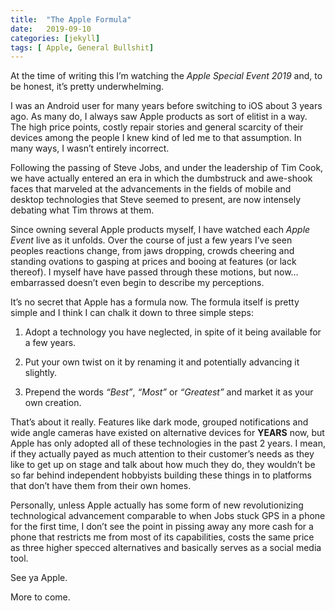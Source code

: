```yaml
---
title:  "The Apple Formula"
date:   2019-09-10
categories: [jekyll]
tags: [ Apple, General Bullshit]
---
```



At the time of writing this I’m watching the *Apple Special Event 2019* and, to be honest, it’s pretty underwhelming. 


I was an Android user for many years before switching to iOS about 3 years ago. As many do, I always saw Apple products as sort of elitist in a way. The high price points, costly repair stories and general scarcity  of their devices among the people I knew kind of led me to that assumption. In many ways, I wasn’t entirely incorrect. 

Following the passing of Steve Jobs, and under the leadership of Tim Cook, we have actually entered an era in which the dumbstruck and awe-shook faces that marveled at the advancements in the fields of mobile and desktop technologies that Steve seemed to present, are now intensely debating what Tim throws at them.


Since owning several Apple products myself, I have watched each *Apple Event* live as it unfolds. Over the course of just a few years I’ve seen peoples reactions change, from jaws dropping, crowds cheering and standing ovations to gasping at prices and booing at features (or lack thereof). I myself have have passed through these motions, but now… embarrassed doesn’t even begin to describe my perceptions.  

It’s no secret that Apple has a formula now. The formula itself is pretty simple and I think I can chalk it down to three simple steps:

1. Adopt a technology you have neglected, in spite of it being available for a few years.

2. Put your own twist on it by renaming it and potentially advancing it slightly.

3. Prepend the words *“Best”*, *“Most”* or *“Greatest”* and market it as your own creation.

That’s about it really. Features like dark mode, grouped notifications and wide angle cameras have existed on alternative devices for **YEARS** now, but Apple has only adopted all of these technologies in the past 2 years. I mean, if they actually payed as much attention to their customer’s needs as they like to get up on stage and talk about how much they do, they wouldn’t be so far behind independent hobbyists building these things in to platforms that don’t have them from their own homes.

Personally, unless Apple actually has some form of new revolutionizing technological advancement comparable to when Jobs stuck GPS in a phone for the first time, I don’t see the point in pissing away any more cash for a phone that restricts me from most of its capabilities, costs the same price as three higher specced alternatives and basically serves as a social media tool. 

See ya Apple.


More to come.